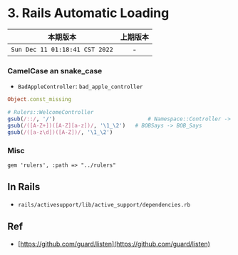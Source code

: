 # 3. Rails Automatic Loading

|本期版本| 上期版本
|:---:|:---:
`Sun Dec 11 01:18:41 CST 2022` | -

### CamelCase an snake_case

* `BadAppleController`: `bad_apple_controller`


```ruby
Object.const_missing
```

```ruby
# Rulers::WelcomeController
gsub(/::/, '/')								# Namespace::Controller -> Namespace/Controller
gsub(/([A-Z+])([A-Z][a-z])/, '\1_\2')	# BOBSays -> BOB_Says
gsub(/([a-z\d])([A-Z])/, '\1_\2')
```


### Misc

```
gem 'rulers', :path => "../rulers"
```

## In Rails

* `rails/activesupport/lib/active_support/dependencies.rb`

## Ref

* [https://github.com/guard/listen](https://github.com/guard/listen)
